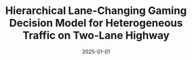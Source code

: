 ---
title: "Hierarchical Lane-Changing Gaming Decision Model for Heterogeneous Traffic on Two-Lane Highway"
collection: publications
category: conferences
permalink: /publication/2025-01-01-Hierarchical-Lane-Changing-Gaming-Decision-Model-for-Heterogeneous-Traffic-on-Two-Lane-Highway
date: 2025-01-01
venue: 'Transportation Research Board 104th Annual Meeting'
---